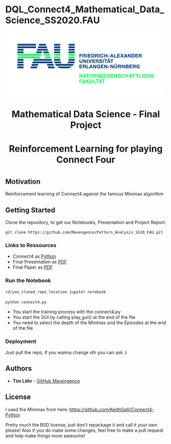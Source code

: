 # DQL_Connect4_Mathematical_Data_Science_SS2020.FAU

<div style="border-bottom:none;">
<div align="center">
<img style="border-bottom:none;" src="imgs/natfak.jpg">
<h1>Mathematical Data Science - Final Project<h1>
<h1>Reinforcement Learning for playing Connect Four<h1>
</div>
</div>

## Motivation
Reinforcement learning of Connect4 against the famous Minimax algorithm

## Getting Started

Clone the repository, to get our Notebooks, Presentation and Project Report.

```
git clone https://github.com/Mavengence/Pattern_Analysis_SS20_FAU.git
```

### Links to Ressources

- Connect4 as [Python](https://github.com/Mavengence/DQL_Connect4_Mathematical_Data_Science_SS2020.FAU/blob/master/code/connect4.py)
- Final Presentation as [PDF](https://github.com/Mavengence/DQL_Connect4_Mathematical_Data_Science_SS2020.FAU/blob/master/presentation/Presentation.pdf)
- Final Paper as [PDF](https://github.com/Mavengence/DQL_Connect4_Mathematical_Data_Science_SS2020.FAU/blob/master/paper/Paper.pdf)

### Run the Notebook

```
cd/you_cloned_repo_location jupyter notebook

python connect4.py
```

- You start the training process with the connect4.py
- You start the GUI by calling play_gui() at the end of the file
- You need to select the depth of the Minimax and the Episodes at the end of the file

### Deployment

Just pull the repo, if you wanna change sth you can ask :)

## Authors

* **Tim Löhr** - [GitHub Mavengence](https://github.com/Mavengence)

## License
I used the Minimax from here:
https://github.com/KeithGalli/Connect4-Python

Pretty much the BSD license, just don't repackage it and call it your own please!
Also if you do make some changes, feel free to make a pull request and help make things more awesome!
